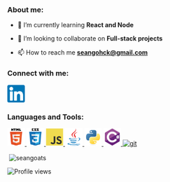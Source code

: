 <h3 align="left">About me:</h3>

- 🌱 I’m currently learning **React and Node**

- 👯 I’m looking to collaborate on **Full-stack projects**

- 📫 How to reach me **seangohck@gmail.com**

<h3 align="left">Connect with me:</h3>
<p align="left">
<a href="https://linkedin.com/in/sean-goh-ck" target="blank"><img align="center" src="assets/linkedin.svg" alt="sean-goh-ck" height="40" width="40" /></a>
</p>

<h3 align="left">Languages and Tools:</h3>
<p align="left"> 
<a href="https://www.w3.org/html/" target="_blank"> <img src="https://raw.githubusercontent.com/devicons/devicon/master/icons/html5/html5-original-wordmark.svg" alt="html5" width="40" height="40"/> </a>
<a href="https://www.w3schools.com/css/" target="_blank"> <img src="https://raw.githubusercontent.com/devicons/devicon/master/icons/css3/css3-original-wordmark.svg" alt="css3" width="40" height="40"/> </a>
<a href="https://developer.mozilla.org/en-US/docs/Web/JavaScript" target="_blank"> <img src="https://raw.githubusercontent.com/devicons/devicon/master/icons/javascript/javascript-original.svg" alt="javascript" width="40" height="40"/> </a>  
<a href="https://www.java.com" target="_blank"> <img src="https://raw.githubusercontent.com/devicons/devicon/master/icons/java/java-original.svg" alt="java" width="40" height="40"/> </a>  
<a href="https://www.python.org" target="_blank"> <img src="https://raw.githubusercontent.com/devicons/devicon/master/icons/python/python-original.svg" alt="python" width="40" height="40"/> </a>
<a href="https://docs.microsoft.com/en-us/dotnet/csharp/" target="_blank"> <img src="https://raw.githubusercontent.com/devicons/devicon/master/icons/csharp/csharp-original.svg" alt="csharp" width="40" height="40"/> </a>
<a href="https://git-scm.com/" target="_blank"> <img src="https://www.vectorlogo.zone/logos/git-scm/git-scm-icon.svg" alt="git" width="40" height="40"/> </a>
</p>


<p>&nbsp;<img align="center" src="https://github-readme-stats.vercel.app/api?username=seangoats&show_icons=true&theme=dracula&locale=en&count_private=true" alt="seangoats" /></p>


![Profile views](https://gpvc.arturio.dev/seangoats) 
